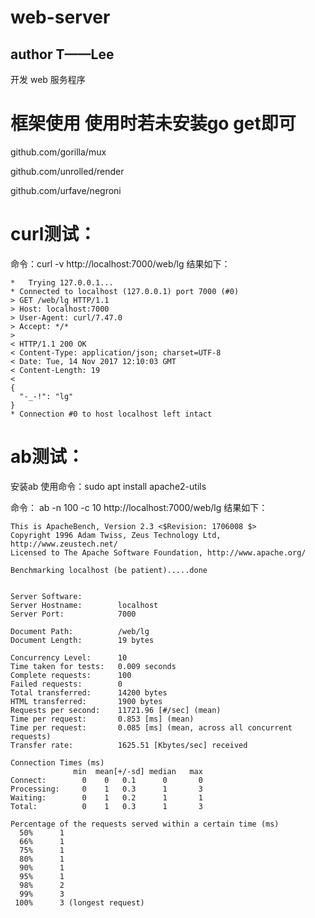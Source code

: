 
# web-server
## author T——Lee
开发 web 服务程序


# 框架使用 使用时若未安装go get即可
github.com/gorilla/mux

github.com/unrolled/render

github.com/urfave/negroni

# curl测试：
命令：curl -v http://localhost:7000/web/lg
结果如下：

```
*   Trying 127.0.0.1...
* Connected to localhost (127.0.0.1) port 7000 (#0)
> GET /web/lg HTTP/1.1
> Host: localhost:7000
> User-Agent: curl/7.47.0
> Accept: */*
> 
< HTTP/1.1 200 OK
< Content-Type: application/json; charset=UTF-8
< Date: Tue, 14 Nov 2017 12:10:03 GMT
< Content-Length: 19
< 
{
  "-_-!": "lg"
}
* Connection #0 to host localhost left intact
```



# ab测试：
安装ab 使用命令：sudo apt install apache2-utils

命令： ab -n 100 -c 10 http://localhost:7000/web/lg
结果如下：
```
This is ApacheBench, Version 2.3 <$Revision: 1706008 $>
Copyright 1996 Adam Twiss, Zeus Technology Ltd, http://www.zeustech.net/
Licensed to The Apache Software Foundation, http://www.apache.org/

Benchmarking localhost (be patient).....done


Server Software:        
Server Hostname:        localhost
Server Port:            7000

Document Path:          /web/lg
Document Length:        19 bytes

Concurrency Level:      10
Time taken for tests:   0.009 seconds
Complete requests:      100
Failed requests:        0
Total transferred:      14200 bytes
HTML transferred:       1900 bytes
Requests per second:    11721.96 [#/sec] (mean)
Time per request:       0.853 [ms] (mean)
Time per request:       0.085 [ms] (mean, across all concurrent requests)
Transfer rate:          1625.51 [Kbytes/sec] received

Connection Times (ms)
              min  mean[+/-sd] median   max
Connect:        0    0   0.1      0       0
Processing:     0    1   0.3      1       3
Waiting:        0    1   0.2      1       1
Total:          0    1   0.3      1       3

Percentage of the requests served within a certain time (ms)
  50%      1
  66%      1
  75%      1
  80%      1
  90%      1
  95%      1
  98%      2
  99%      3
 100%      3 (longest request)
```
